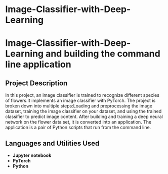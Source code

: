 # Image-Classifier-with-Deep-Learning

<h1>  Image-Classifier-with-Deep-Learning and building the command line application  </h1>



<h2> Project Description</h2>
In this project, an image classifier is trained to recognize different species of flowers.It implements an image classifier with PyTorch. The project is broken down into multiple steps:Loading and preprocessing the image dataset, training the image classifier on your dataset, and using the trained classifier to predict image content. After building and training a deep neural network on the flower data set, it is converted into an application. The application is a pair of Python scripts that run from the command line. 
<br />


<h2>Languages and Utilities Used</h2>

- <b>Jupyter notebook</b> 
- <b>PyTorch</b>
- <b>Python</b>





<!--
 ```diff
- text in red
+ text in green
! text in orange
# text in gray
@@ text in purple (and bold)@@
```
--!>

